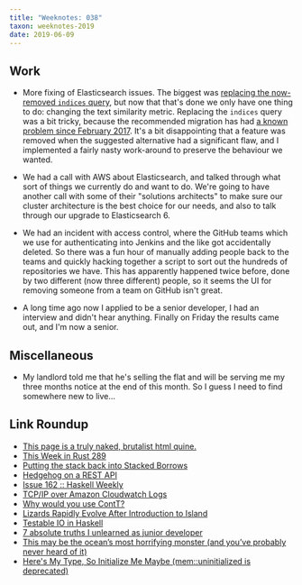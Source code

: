 ```yaml
---
title: "Weeknotes: 038"
taxon: weeknotes-2019
date: 2019-06-09
---
```


## Work

- More fixing of Elasticsearch issues.  The biggest was [replacing the
  now-removed `indices` query][], but now that that's done we only
  have one thing to do: changing the text similarity metric.
  Replacing the `indices` query was a bit tricky, because the
  recommended migration has had [a known problem since February
  2017][].  It's a bit disappointing that a feature was removed when
  the suggested alternative had a significant flaw, and I implemented
  a fairly nasty work-around to preserve the behaviour we wanted.

- We had a call with AWS about Elasticsearch, and talked through what
  sort of things we currently do and want to do.  We're going to have
  another call with some of their "solutions architects" to make sure
  our cluster architecture is the best choice for our needs, and also
  to talk through our upgrade to Elasticsearch 6.

- We had an incident with access control, where the GitHub teams which
  we use for authenticating into Jenkins and the like got accidentally
  deleted.  So there was a fun hour of manually adding people back to
  the teams and quickly hacking together a script to sort out the
  hundreds of repositories we have.  This has apparently happened
  twice before, done by two different (now three different) people, so
  it seems the UI for removing someone from a team on GitHub isn't
  great.

- A long time ago now I applied to be a senior developer, I had an
  interview and didn't hear anything.  Finally on Friday the results
  came out, and I'm now a senior.

[replacing the now-removed `indices` query]: https://github.com/alphagov/search-api/pull/1568
[a known problem since February 2017]: https://github.com/elastic/elasticsearch/issues/23306

## Miscellaneous

- My landlord told me that he's selling the flat and will be serving
  me my three months notice at the end of this month.  So I guess I
  need to find somewhere new to live...

## Link Roundup

- [This page is a truly naked, brutalist html quine.](https://secretgeek.github.io/html_wysiwyg/html.html)
- [This Week in Rust 289](https://this-week-in-rust.org/blog/2019/06/04/this-week-in-rust-289/)
- [Putting the stack back into Stacked Borrows](https://www.ralfj.de/blog/2019/05/21/stacked-borrows-2.1.html)
- [Hedgehog on a REST API](http://magnus.therning.org/posts/2019-05-30-000-hedgehog-on-a-rest-api.html)
- [Issue 162 :: Haskell Weekly](https://haskellweekly.news/issues/162.html)
- [TCP/IP over Amazon Cloudwatch Logs](https://medium.com/clog/tcp-ip-over-amazon-cloudwatch-logs-c1cf08f2296c)
- [Why would you use ContT?](https://ro-che.info/articles/2019-06-07-why-use-contt)
- [Lizards Rapidly Evolve After Introduction to Island](https://www.nationalgeographic.com/animals/2008/04/lizard-evolution-island-darwin/)
- [Testable IO in Haskell](http://andyfriesen.com/2015/06/17/testable-io-in-haskell.html)
- [7 absolute truths I unlearned as junior developer](https://monicalent.com/blog/2019/06/03/absolute-truths-unlearned-as-junior-developer/)
- [This may be the ocean’s most horrifying monster (and you’ve probably never heard of it)](https://jellybiologist.com/2018/10/31/this-may-be-the-oceans-most-horrifying-monster-and-youve-probably-never-heard-of-it/)
- [Here's My Type, So Initialize Me Maybe (mem::uninitialized is deprecated)](https://gankro.github.io/blah/initialize-me-maybe/)
